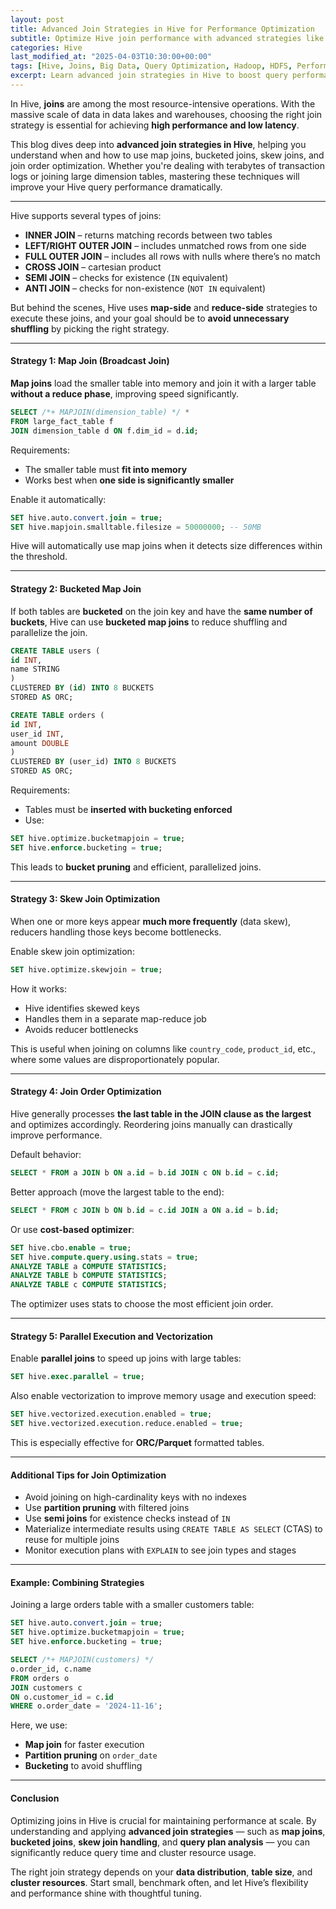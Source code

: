 ```yaml
---
layout: post
title: Advanced Join Strategies in Hive for Performance Optimization
subtitle: Optimize Hive join performance with advanced strategies like map joins, skew joins, and bucketing
categories: Hive
last_modified_at: "2025-04-03T10:30:00+00:00"
tags: [Hive, Joins, Big Data, Query Optimization, Hadoop, HDFS, Performance]
excerpt: Learn advanced join strategies in Hive to boost query performance. Explore map joins, bucketed joins, skew joins, and best practices for handling large-scale datasets in distributed environments.
---
```

In Hive, **joins** are among the most resource-intensive operations. With the massive scale of data in data lakes and warehouses, choosing the right join strategy is essential for achieving **high performance and low latency**.

This blog dives deep into **advanced join strategies in Hive**, helping you understand when and how to use map joins, bucketed joins, skew joins, and join order optimization. Whether you're dealing with terabytes of transaction logs or joining large dimension tables, mastering these techniques will improve your Hive query performance dramatically.

---
Hive supports several types of joins:

- **INNER JOIN** – returns matching records between two tables
- **LEFT/RIGHT OUTER JOIN** – includes unmatched rows from one side
- **FULL OUTER JOIN** – includes all rows with nulls where there’s no match
- **CROSS JOIN** – cartesian product
- **SEMI JOIN** – checks for existence (`IN` equivalent)
- **ANTI JOIN** – checks for non-existence (`NOT IN` equivalent)

But behind the scenes, Hive uses **map-side** and **reduce-side** strategies to execute these joins, and your goal should be to **avoid unnecessary shuffling** by picking the right strategy.

---

#### Strategy 1: Map Join (Broadcast Join)

**Map joins** load the smaller table into memory and join it with a larger table **without a reduce phase**, improving speed significantly.

```sql
SELECT /*+ MAPJOIN(dimension_table) */ *
FROM large_fact_table f
JOIN dimension_table d ON f.dim_id = d.id;
```

Requirements:
- The smaller table must **fit into memory**
- Works best when **one side is significantly smaller**

Enable it automatically:

```sql
SET hive.auto.convert.join = true;
SET hive.mapjoin.smalltable.filesize = 50000000; -- 50MB
```

Hive will automatically use map joins when it detects size differences within the threshold.

---

#### Strategy 2: Bucketed Map Join

If both tables are **bucketed** on the join key and have the **same number of buckets**, Hive can use **bucketed map joins** to reduce shuffling and parallelize the join.

```sql
CREATE TABLE users (
id INT,
name STRING
)
CLUSTERED BY (id) INTO 8 BUCKETS
STORED AS ORC;

CREATE TABLE orders (
id INT,
user_id INT,
amount DOUBLE
)
CLUSTERED BY (user_id) INTO 8 BUCKETS
STORED AS ORC;
```

Requirements:
- Tables must be **inserted with bucketing enforced**
- Use:

```sql
SET hive.optimize.bucketmapjoin = true;
SET hive.enforce.bucketing = true;
```

This leads to **bucket pruning** and efficient, parallelized joins.

---

#### Strategy 3: Skew Join Optimization

When one or more keys appear **much more frequently** (data skew), reducers handling those keys become bottlenecks.

Enable skew join optimization:

```sql
SET hive.optimize.skewjoin = true;
```

How it works:
- Hive identifies skewed keys
- Handles them in a separate map-reduce job
- Avoids reducer bottlenecks

This is useful when joining on columns like `country_code`, `product_id`, etc., where some values are disproportionately popular.

---

#### Strategy 4: Join Order Optimization

Hive generally processes **the last table in the JOIN clause as the largest** and optimizes accordingly. Reordering joins manually can drastically improve performance.

Default behavior:

```sql
SELECT * FROM a JOIN b ON a.id = b.id JOIN c ON b.id = c.id;
```

Better approach (move the largest table to the end):

```sql
SELECT * FROM c JOIN b ON b.id = c.id JOIN a ON a.id = b.id;
```

Or use **cost-based optimizer**:

```sql
SET hive.cbo.enable = true;
SET hive.compute.query.using.stats = true;
ANALYZE TABLE a COMPUTE STATISTICS;
ANALYZE TABLE b COMPUTE STATISTICS;
ANALYZE TABLE c COMPUTE STATISTICS;
```

The optimizer uses stats to choose the most efficient join order.

---

#### Strategy 5: Parallel Execution and Vectorization

Enable **parallel joins** to speed up joins with large tables:

```sql
SET hive.exec.parallel = true;
```

Also enable vectorization to improve memory usage and execution speed:

```sql
SET hive.vectorized.execution.enabled = true;
SET hive.vectorized.execution.reduce.enabled = true;
```

This is especially effective for **ORC/Parquet** formatted tables.

---

#### Additional Tips for Join Optimization

- Avoid joining on high-cardinality keys with no indexes
- Use **partition pruning** with filtered joins
- Use **semi joins** for existence checks instead of `IN`
- Materialize intermediate results using `CREATE TABLE AS SELECT` (CTAS) to reuse for multiple joins
- Monitor execution plans with `EXPLAIN` to see join types and stages

---

#### Example: Combining Strategies

Joining a large orders table with a smaller customers table:

```sql
SET hive.auto.convert.join = true;
SET hive.optimize.bucketmapjoin = true;
SET hive.enforce.bucketing = true;

SELECT /*+ MAPJOIN(customers) */
o.order_id, c.name
FROM orders o
JOIN customers c
ON o.customer_id = c.id
WHERE o.order_date = '2024-11-16';
```

Here, we use:
- **Map join** for faster execution
- **Partition pruning** on `order_date`
- **Bucketing** to avoid shuffling

---

#### Conclusion

Optimizing joins in Hive is crucial for maintaining performance at scale. By understanding and applying **advanced join strategies** — such as **map joins**, **bucketed joins**, **skew join handling**, and **query plan analysis** — you can significantly reduce query time and cluster resource usage.

The right join strategy depends on your **data distribution**, **table size**, and **cluster resources**. Start small, benchmark often, and let Hive’s flexibility and performance shine with thoughtful tuning.
